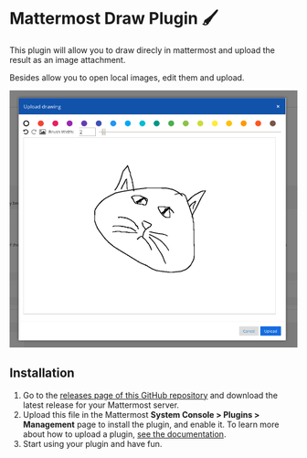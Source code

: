 # Mattermost Draw Plugin :paintbrush:

This plugin will allow you to draw direcly in mattermost and upload the result
as an image attachment.

Besides allow you to open local images, edit them and upload.

<p align="center">
  <img src="./images/screenshot.png" alt="Draw plugin example" width="654" height="450">
</p>

## Installation

1. Go to the [releases page of this GitHub repository](https://github.com/cpanato/mattermost-plugin-nextbus/releases) and download the latest release for your Mattermost server.
2. Upload this file in the Mattermost **System Console > Plugins > Management** page to install the plugin, and enable it. To learn more about how to upload a plugin, [see the documentation](https://docs.mattermost.com/administration/plugins.html#plugin-uploads).
3. Start using your plugin and have fun.
